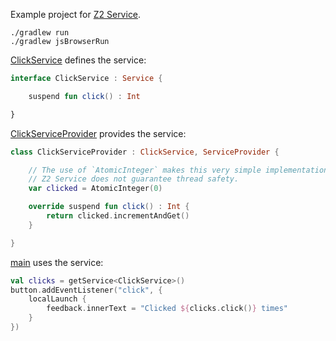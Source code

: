 Example project for [Z2 Service](https://github.com/spxbhuhb/z2-service).

```shell
./gradlew run
./gradlew jsBrowserRun
```

[ClickService](src/commonMain/kotlin/hu/simplexion/z2/service/example/ClickService.kt) defines the service:

```kotlin
interface ClickService : Service {

    suspend fun click() : Int

}
```

[ClickServiceProvider](src/jvmMain/kotlin/hu/simplexion/z2/service/example/ClickServiceImpl.kt) provides the service:

```kotlin
class ClickServiceProvider : ClickService, ServiceProvider {

    // The use of `AtomicInteger` makes this very simple implementation thread safe.
    // Z2 Service does not guarantee thread safety.
    var clicked = AtomicInteger(0)

    override suspend fun click() : Int {
        return clicked.incrementAndGet()
    }

}
```

[main](src/jsMain/kotlin/main.kt) uses the service:

```kotlin
val clicks = getService<ClickService>()
button.addEventListener("click", {
    localLaunch {
        feedback.innerText = "Clicked ${clicks.click()} times"
    }
})
```

